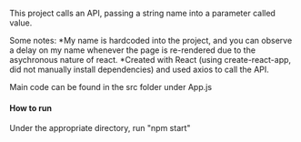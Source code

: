 This project calls an API, passing a string name into a parameter called value. 

Some notes: 
*My name is hardcoded into the project, and you can observe a delay on my name
whenever the page is re-rendered due to the asychronous nature of react. 
*Created with React (using create-react-app, did not manually install 
dependencies) and used axios to call the API. 

Main code can be found in the src folder under App.js

#### How to run ####
Under the appropriate directory, run "npm start"
